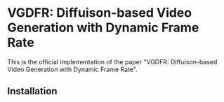 # VGDFR: Diffuison-based Video Generation with Dynamic Frame Rate
This is the official implementation of the paper "VGDFR: Diffuison-based Video Generation with Dynamic Frame Rate".

## Installation
